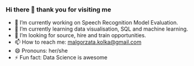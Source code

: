 ### Hi there 👋 thank you for visiting me


* 🔭 I’m currently working on Speech Recognition Model Evaluation.
* 🌱 I’m currently learning data visualisation, SQL and machine learning.
* 🤔 I’m looking for source, hire and train opportunities.
* 📫 How to reach me: malgorzata.kolka@gmail.com
* 😄 Pronouns: her/she
* ⚡ Fun fact: Data Science is awesome

